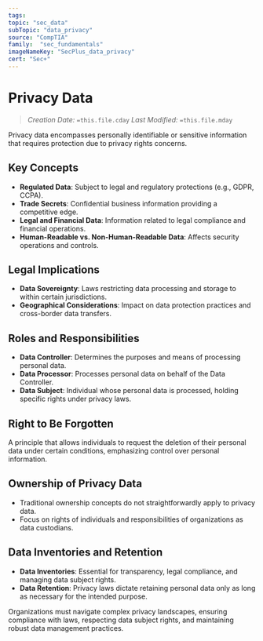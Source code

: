 ```yaml
---
tags:
topic: "sec_data"
subTopic: "data_privacy"
source: "CompTIA"
family:  "sec_fundamentals"
imageNameKey: "SecPlus_data_privacy" 
cert: "Sec+"
---
```

# Privacy Data
> *Creation Date:* `=this.file.cday`
> *Last Modified:* `=this.file.mday`

Privacy data encompasses personally identifiable or sensitive information that requires protection due to privacy rights concerns.

## Key Concepts

- **Regulated Data**: Subject to legal and regulatory protections (e.g., GDPR, CCPA).
- **Trade Secrets**: Confidential business information providing a competitive edge.
- **Legal and Financial Data**: Information related to legal compliance and financial operations.
- **Human-Readable vs. Non-Human-Readable Data**: Affects security operations and controls.

## Legal Implications

- **Data Sovereignty**: Laws restricting data processing and storage to within certain jurisdictions.
- **Geographical Considerations**: Impact on data protection practices and cross-border data transfers.

## Roles and Responsibilities

- **Data Controller**: Determines the purposes and means of processing personal data.
- **Data Processor**: Processes personal data on behalf of the Data Controller.
- **Data Subject**: Individual whose personal data is processed, holding specific rights under privacy laws.

## Right to Be Forgotten

A principle that allows individuals to request the deletion of their personal data under certain conditions, emphasizing control over personal information.

## Ownership of Privacy Data

- Traditional ownership concepts do not straightforwardly apply to privacy data.
- Focus on rights of individuals and responsibilities of organizations as data custodians.

## Data Inventories and Retention

- **Data Inventories**: Essential for transparency, legal compliance, and managing data subject rights.
- **Data Retention**: Privacy laws dictate retaining personal data only as long as necessary for the intended purpose.

Organizations must navigate complex privacy landscapes, ensuring compliance with laws, respecting data subject rights, and maintaining robust data management practices.
